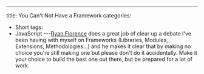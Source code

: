 ---
title: You Can't Not Have a Framework
categories:
- Short
tags:
- JavaScript
---[Ryan Florence](http://blog.ryanflorence.com/you-cant-not-have-a-framework.html) does a great job of clear up a debate I've been having with myself on Frameworks (Libraries, Modules, Extensions, Methodologies...) and he makes it clear that by making no choice you're still making one but please don't do it accidentally. Make it your choice to build the best one out there, but be prepared for a lot of work.
